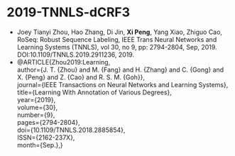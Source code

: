 # 2019-TNNLS-dCRF3
* Joey Tianyi Zhou, Hao Zhang, Di Jin, **Xi Peng**, Yang Xiao, Zhiguo Cao, RoSeq: Robust Sequence Labeling, IEEE Trans Neural Networks and Learning Systems (TNNLS), vol 30, no 9, pp: 2794-2804, Sep, 2019. DOI:10.1109/TNNLS.2019.2911236, 2019.
* @ARTICLE{Zhou2019:Learning,   
  author={J. T. {Zhou} and M. {Fang} and H. {Zhang} and C. {Gong} and X. {Peng} and Z. {Cao} and R. S. M. {Goh}},   
  journal={IEEE Transactions on Neural Networks and Learning Systems},   
  title={Learning With Annotation of Various Degrees},   
  year={2019},   
  volume={30},   
  number={9},   
  pages={2794-2804},   
  doi={10.1109/TNNLS.2018.2885854},   
  ISSN={2162-237X},   
  month={Sep.},}

